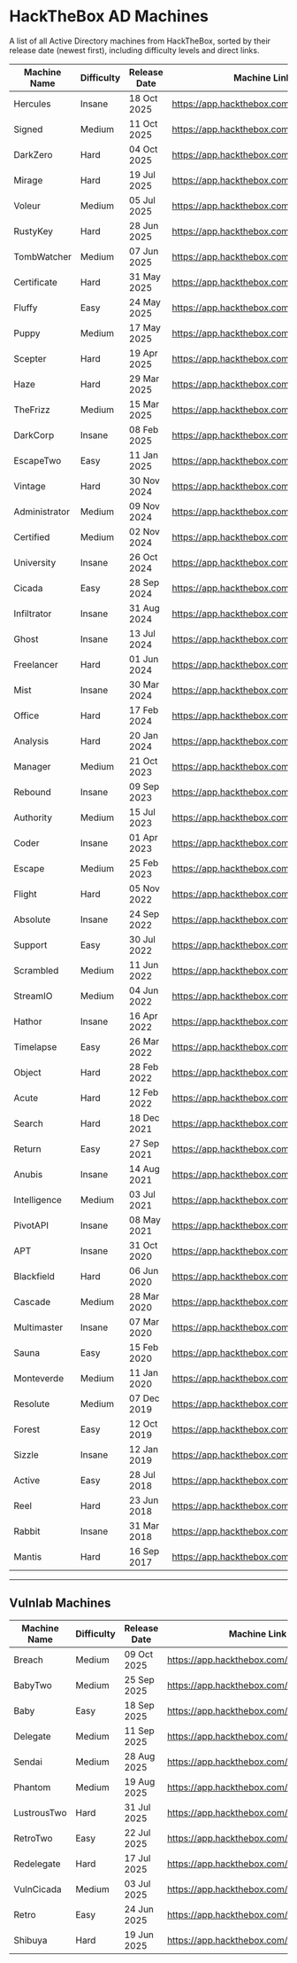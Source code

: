 # HackTheBox AD Machines

A list of all Active Directory machines from HackTheBox, sorted by their release date (newest first), including difficulty levels and direct links.

| Machine Name   | Difficulty | Release Date    | Machine Link                                    |
|----------------|------------|-----------------|-------------------------------------------------|
| Hercules       | Insane     | 18 Oct 2025    | https://app.hackthebox.com/machines/778 |
| Signed         | Medium     | 11 Oct 2025    | https://app.hackthebox.com/machines/775 |
| DarkZero       | Hard       | 04 Oct 2025    | https://app.hackthebox.com/machines/754 |
| Mirage         | Hard       | 19 Jul 2025    | https://app.hackthebox.com/machines/682 |
| Voleur         | Medium     | 05 Jul 2025    | https://app.hackthebox.com/machines/670 |
| RustyKey       | Hard       | 28 Jun 2025    | https://app.hackthebox.com/machines/669 |
| TombWatcher    | Medium     | 07 Jun 2025    | https://app.hackthebox.com/machines/664 |
| Certificate    | Hard       | 31 May 2025    | https://app.hackthebox.com/machines/663 |
| Fluffy         | Easy       | 24 May 2025    | https://app.hackthebox.com/machines/662 |
| Puppy          | Medium     | 17 May 2025    | https://app.hackthebox.com/machines/661 |
| Scepter        | Hard       | 19 Apr 2025    | https://app.hackthebox.com/machines/657 |
| Haze           | Hard       | 29 Mar 2025    | https://app.hackthebox.com/machines/654 |
| TheFrizz       | Medium     | 15 Mar 2025    | https://app.hackthebox.com/machines/652 |
| DarkCorp       | Insane     | 08 Feb 2025    | https://app.hackthebox.com/machines/647 |
| EscapeTwo      | Easy       | 11 Jan 2025    | https://app.hackthebox.com/machines/642 |
| Vintage        | Hard       | 30 Nov 2024    | https://app.hackthebox.com/machines/637 |
| Administrator  | Medium     | 09 Nov 2024    | https://app.hackthebox.com/machines/634 |
| Certified      | Medium     | 02 Nov 2024    | https://app.hackthebox.com/machines/633 |
| University     | Insane     | 26 Oct 2024    | https://app.hackthebox.com/machines/632 |
| Cicada         | Easy       | 28 Sep 2024    | https://app.hackthebox.com/machines/627 |
| Infiltrator    | Insane     | 31 Aug 2024    | https://app.hackthebox.com/machines/623 |
| Ghost          | Insane     | 13 Jul 2024    | https://app.hackthebox.com/machines/616 |
| Freelancer     | Hard       | 01 Jun 2024    | https://app.hackthebox.com/machines/604 |
| Mist           | Insane     | 30 Mar 2024    | https://app.hackthebox.com/machines/595 |
| Office         | Hard       | 17 Feb 2024    | https://app.hackthebox.com/machines/588 |
| Analysis       | Hard       | 20 Jan 2024    | https://app.hackthebox.com/machines/584 |
| Manager        | Medium     | 21 Oct 2023    | https://app.hackthebox.com/machines/572 |
| Rebound        | Insane     | 09 Sep 2023    | https://app.hackthebox.com/machines/560 |
| Authority      | Medium     | 15 Jul 2023    | https://app.hackthebox.com/machines/553 |
| Coder          | Insane     | 01 Apr 2023    | https://app.hackthebox.com/machines/536 |
| Escape         | Medium     | 25 Feb 2023    | https://app.hackthebox.com/machines/531 |
| Flight         | Hard       | 05 Nov 2022    | https://app.hackthebox.com/machines/510 |
| Absolute       | Insane     | 24 Sep 2022    | https://app.hackthebox.com/machines/498 |
| Support        | Easy       | 30 Jul 2022    | https://app.hackthebox.com/machines/484 |
| Scrambled      | Medium     | 11 Jun 2022    | https://app.hackthebox.com/machines/476 |
| StreamIO       | Medium     | 04 Jun 2022    | https://app.hackthebox.com/machines/474 |
| Hathor         | Insane     | 16 Apr 2022    | https://app.hackthebox.com/machines/459 |
| Timelapse      | Easy       | 26 Mar 2022    | https://app.hackthebox.com/machines/452 |
| Object         | Hard       | 28 Feb 2022    | https://app.hackthebox.com/machines/447 |
| Acute          | Hard       | 12 Feb 2022    | https://app.hackthebox.com/machines/438 |
| Search         | Hard       | 18 Dec 2021    | https://app.hackthebox.com/machines/422 |
| Return         | Easy       | 27 Sep 2021    | https://app.hackthebox.com/machines/401 |
| Anubis         | Insane     | 14 Aug 2021    | https://app.hackthebox.com/machines/371 |
| Intelligence   | Medium     | 03 Jul 2021    | https://app.hackthebox.com/machines/357 |
| PivotAPI       | Insane     | 08 May 2021    | https://app.hackthebox.com/machines/345 |
| APT            | Insane     | 31 Oct 2020    | https://app.hackthebox.com/machines/296 |
| Blackfield     | Hard       | 06 Jun 2020    | https://app.hackthebox.com/machines/255 |
| Cascade        | Medium     | 28 Mar 2020    | https://app.hackthebox.com/machines/235 |
| Multimaster    | Insane     | 07 Mar 2020    | https://app.hackthebox.com/machines/232 |
| Sauna          | Easy       | 15 Feb 2020    | https://app.hackthebox.com/machines/229 |
| Monteverde     | Medium     | 11 Jan 2020    | https://app.hackthebox.com/machines/223 |
| Resolute       | Medium     | 07 Dec 2019    | https://app.hackthebox.com/machines/220 |
| Forest         | Easy       | 12 Oct 2019    | https://app.hackthebox.com/machines/212 |
| Sizzle         | Insane     | 12 Jan 2019    | https://app.hackthebox.com/machines/169 |
| Active         | Easy       | 28 Jul 2018    | https://app.hackthebox.com/machines/148 |
| Reel           | Hard       | 23 Jun 2018    | https://app.hackthebox.com/machines/143 |
| Rabbit         | Insane     | 31 Mar 2018    | https://app.hackthebox.com/machines/133 |
| Mantis         | Hard       | 16 Sep 2017    | https://app.hackthebox.com/machines/98  |

---

## Vulnlab Machines

| Machine Name   | Difficulty | Release Date    | Machine Link                                    |
|----------------|------------|-----------------|-------------------------------------------------|
| Breach         | Medium     | 09 Oct 2025    | https://app.hackthebox.com/machines/766 |
| BabyTwo        | Medium     | 25 Sep 2025    | https://app.hackthebox.com/machines/746 |
| Baby           | Easy       | 18 Sep 2025    | https://app.hackthebox.com/machines/739 |
| Delegate       | Medium     | 11 Sep 2025    | https://app.hackthebox.com/machines/724 |
| Sendai         | Medium     | 28 Aug 2025    | https://app.hackthebox.com/machines/712 |
| Phantom        | Medium     | 19 Aug 2025    | https://app.hackthebox.com/machines/697 |
| LustrousTwo    | Hard       | 31 Jul 2025    | https://app.hackthebox.com/machines/688 |
| RetroTwo       | Easy       | 22 Jul 2025    | https://app.hackthebox.com/machines/685 |
| Redelegate     | Hard       | 17 Jul 2025    | https://app.hackthebox.com/machines/681 |
| VulnCicada     | Medium     | 03 Jul 2025    | https://app.hackthebox.com/machines/677 |
| Retro          | Easy       | 24 Jun 2025    | https://app.hackthebox.com/machines/671 |
| Shibuya        | Hard       | 19 Jun 2025    | https://app.hackthebox.com/machines/667 |
